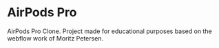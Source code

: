 # AirPods Pro
AirPods Pro Clone. Project made for educational purposes based on the webflow work of Moritz Petersen.
